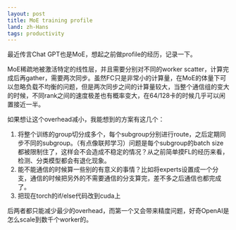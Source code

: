 ```yaml
---
layout: post
title: MoE training profile
land: zh-Hans
tags: productivity
---
```


最近传言Chat GPT也是MoE，想起之前做profile的经历，记录一下。

MoE稀疏地被激活特定的线性层，并且需要分别对不同的worker scatter，计算完成后再gather，需要两次同步。虽然FC只是非常小的计算量，在MoE的体量下可以忽略负载不均衡的问题，但是两次同步之间的计算量较大，当整个通信组的变大的时候，不同rank之间的速度极差也有概率变大，在64/128卡的时候几乎可以闲置接近一半。

如果想让这个overhead减小，我能想到的方案有这几个：
1. 将整个训练的group切分成多个，每个subgroup分别进行route，之后定期同步不同的subgroup。（有点像联邦学习）问题是每个subgroup的batch size都被限制住了，这样会不会造成不稳定的情况？从之前简单摸FL的经历来看，检测、分类模型都会有退化现象。
2. 能不能通信的时候算一些别的有意义的事情？比如将experts设置成一个分支，通信的时候把另外的不需要通信的分支算完，差不多之后通信也都完成了。
3. 把现在torch的if/else代码改到cuda上

后两者都只能减少最少的overhead，而第一个又会带来精度问题，好奇OpenAI是怎么scale到数千个worker的。